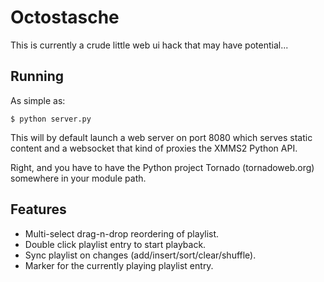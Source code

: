 Octostasche
===========

This is currently a crude little web ui hack that may have potential...

Running
-------

As simple as:

	$ python server.py

This will by default launch a web server on port 8080 which serves static
content and a websocket that kind of proxies the XMMS2 Python API.

Right, and you have to have the Python project Tornado (tornadoweb.org)
somewhere in your module path.

Features
--------

* Multi-select drag-n-drop reordering of playlist.
* Double click playlist entry to start playback.
* Sync playlist on changes (add/insert/sort/clear/shuffle).
* Marker for the currently playing playlist entry.
